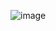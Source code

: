 
![image](https://user-images.githubusercontent.com/70844369/195988480-ae041441-4099-44f9-978f-72c50a326a44.png#vitrinedev)
